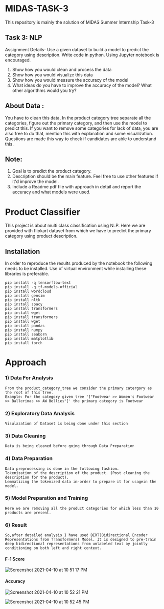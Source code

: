 # MIDAS-TASK-3
This repository is mainly the solution of MIDAS Summer Internship Task-3
## Task 3: NLP
Assignment Details-
Use a given dataset to build a model to predict the category using description. Write code in python. Using Jupyter notebook is encouraged. 

  1) Show how you would clean and process the data
  2) Show how you would visualize this data
  3) Show how you would measure the accuracy of the model
  4) What ideas do you have to improve the accuracy of the model? What other algorithms would you try?

## About Data : 
You have to clean this data, In the product category tree separate all the categories, figure out the primary category, and then use the model to predict this.
If you want to remove some categories for lack of data, you are also free to do that, mention this with explanation and some visualization.
Questions are made this way to check if candidates are able to understand this.

## Note: 
1) Goal is to predict the product category.
2) Description should be the main feature. Feel free to use other features if it'd improve the model.
3) Include a Readme.pdf file with approach in detail and report the accuracy and what models were used.

# Product Classifier #
This project is about multi class classification using NLP.
Here we are provided with flipkart dataset from which we have to predict the primary category using product description.


## Installation
In order to reproduce the results produced by the notebook the following needs to be installed.
Use of virtual environment while installing these libraries is preferable.
 
~~~
pip install -q tensorflow-text
pip install -q tf-models-official
pip install wordcloud
pip install gensim
pip install nltk
pip install spacy
pip install transformers
pip install wget
pip install transformers
pip install wget
pip install pandas
pip install numpy
pip install seaborn
pip install matplotlib
pip install torch
~~~

# Approach

### 1) Data For Analysis
    From the product_category_tree we consider the primary catergory as the root of this tree. 
    Example: For the category given tree '["Footwear >> Women's Footwear >> Ballerinas >> AW Bellies"]' the primary category is Footwear
    
### 2) Exploratory Data Analysis
    Visulazation of Dataset is being done under this section
    
### 3) Data Cleaning
    Data is being cleaned before going through Data Preparation
    
### 4) Data Preparation
    Data preprocessing is done in the following fashion.
    Tokenization of the description of the product. (Post cleaning the description for the product).
    Lemmatizing the tokenized data in-order to prepare it for usagein the model.
 
### 5) Model Preparation and Training
    Here we are removing all the product categories for which less than 10 products are present.
    
### 6) Result
    So,after detailed analysis I have used BERT(Bidirectional Encoder Representations from Transformers) Model. It is designed to pre-train deep bidirectional representations from unlabeled text by jointly conditioning on both left and right context. 
    
 #### F-1 Score
![Screenshot 2021-04-10 at 10 51 17 PM](https://user-images.githubusercontent.com/41789975/114278837-44a9ba80-9a4f-11eb-9d18-84c401c7c601.png)
 #### Accuracy 
![Screenshot 2021-04-10 at 10 52 21 PM](https://user-images.githubusercontent.com/41789975/114278883-6acf5a80-9a4f-11eb-8f25-7200aa0cb365.png)

![Screenshot 2021-04-10 at 10 52 45 PM](https://user-images.githubusercontent.com/41789975/114278898-791d7680-9a4f-11eb-8a05-c5ebe7de6117.png)
